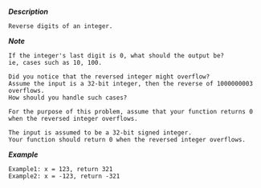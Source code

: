***Description***

    Reverse digits of an integer.

***Note***

    If the integer's last digit is 0, what should the output be?
    ie, cases such as 10, 100.

    Did you notice that the reversed integer might overflow?
    Assume the input is a 32-bit integer, then the reverse of 1000000003 overflows.
    How should you handle such cases?

    For the purpose of this problem, assume that your function returns 0 when the reversed integer overflows.

    The input is assumed to be a 32-bit signed integer.
    Your function should return 0 when the reversed integer overflows.

***Example***

    Example1: x = 123, return 321
    Example2: x = -123, return -321
